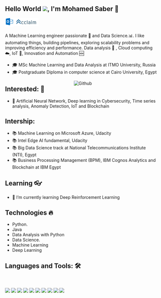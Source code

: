 ## Hello World <img src="https://github.com/TheDudeThatCode/TheDudeThatCode/blob/master/Assets/Earth.gif" width="24px">, I'm Mohamed Saber 👋



  <a href="mailto:m.saber87@hotmail.com">
    <img align="left" alt="MSaber9 | Hotmail" width="30px" src="https://github.com/MSaber9/MSaber9/blob/master/Hotmail.png" />
  </a>
  
   <a href="https://www.youracclaim.com/users/mohamed-saber.83994bcf/badges">
    <img align="left" alt="MSaber9 | Yourclaim" width="80px" src="https://github.com/MSaber9/MSaber9/blob/master/yourclaim1.png" />
  </a>
  
<br>
<br>


A Machine Learning engineer passionate :robot: and Data Science.:bar_chart:. I like automating things, building pipelines, exploring scalability problems and improving efficiency and performance. Data analysis 📜 , Cloud computing :cloud:, IoT 🚀,  Innovation and Automation :new:

- 🎓 MSc Machine Learning and Data Analysis at ITMO University, Russia 
- 🎓 Postgraduate Diploma in computer science at Cairo University, Egypt

<!-- Any image aligned to the right. Beware the width -->
<img width="55%" align="right" alt="Github" src="https://raw.githubusercontent.com/onimur/.github/master/.resources/git-header.svg" />

## Interested: 💎
- 🎯 Artificial Neural Network, Deep learning in Cybersecurity, Time series analysis, Anomaly Detection, IoT and Blockchain

## Intership:
- 📚 Machine Learning on Microsoft Azure, Udacity
- 📚 Intel Edge AI fundamental, Udacity
- 📚 Big Data Science track at National Telecommunications Institute (NTI), Egypt
- 📚 Business Processing Management (BPM), IBM Cognos Analytics and Blockchain at IBM Egypt

## Learning 👓
- 🌱 I’m currently learning Deep Reinforcement Learning

## Technologies :fire:
- Python.
- Java
- Data Analysis with Python
- Data Science.
- Machine Learning
- Deep Learning

## Languages and Tools: 🛠 
<br>
<br>
<code><a href="https://java.com/en/download/" target="_blank"><img height="50" src="https://www.vectorlogo.zone/logos/java/java-ar21.svg"></a></code>
<code><a href="https://www.python.org/" target="_blank"><img height="50" src="https://www.vectorlogo.zone/logos/python/python-ar21.svg"></a></code>
<code><a href="https://jupyter.org//" target="_blank"><img height="50" src="https://www.vectorlogo.zone/logos/jupyter/jupyter-ar21.svg"></a></code>
<code><a href="https://www.tensorflow.org/" target="_blank"><img height="50" src="https://www.vectorlogo.zone/logos/tensorflow/tensorflow-ar21.svg"></a></code>
<code><a href="https://pytorch.org/" target="_blank"><img height="50" src="https://www.vectorlogo.zone/logos/pytorch/pytorch-ar21.svg"></a></code>
<code><a href="https://analytics.google.com/" target="_blank"><img height="50" src="https://www.vectorlogo.zone/logos/google_analytics/google_analytics-ar21.svg"></a></code>
<code><a href="https://aws.amazon.com/" target="_blank"><img height="50" src="https://www.vectorlogo.zone/logos/amazon_aws/amazon_aws-ar21.svg"></a></code>
<code><a href="https://www.mysql.com/" target="_blank"><img height="50" src="https://www.vectorlogo.zone/logos/mysql/mysql-ar21.svg"></a></code>
<code><a href="https://www.oracle.com/database.com/" target="_blank"><img height="50" src="https://www.vectorlogo.zone/logos/oracle/oracle-ar21.svg"></a></code>
<code><a href="https://databricks.com/" target="_blank"><img height="50" src="https://www.vectorlogo.zone/logos/databricks/databricks-ar21.svg"></a></code>









<!--
**MSaber9/MSaber9** is a ✨ _special_ ✨ repository because its `README.md` (this file) appears on your GitHub profile.

Here are some ideas to get you started:

- 🔭 I’m currently working on DRL

- 👯 I’m looking to collaborate on ...
- 🤔 I’m looking for help with ...
- 💬 Ask me about ...
- 📫 How to reach me: ...
- 😄 Pronouns: ...
- ⚡ Fun fact: ...


 <a href="https://www.quora.com/profile/Mohamed-Saber-19">
    <img align="left" alt="MSaber9 | Quora " width="65px" src="https://github.com/MSaber9/MSaber9/blob/master/Quora.png" />
  </a> 
  
  <a href="https://medium.com/@m.saber">
    <img align="left" alt="MSaber9 | Medium " width="80px" src="https://github.com/MSaber9/MSaber9/blob/master/Medium.png" />
  </a> 
-->
